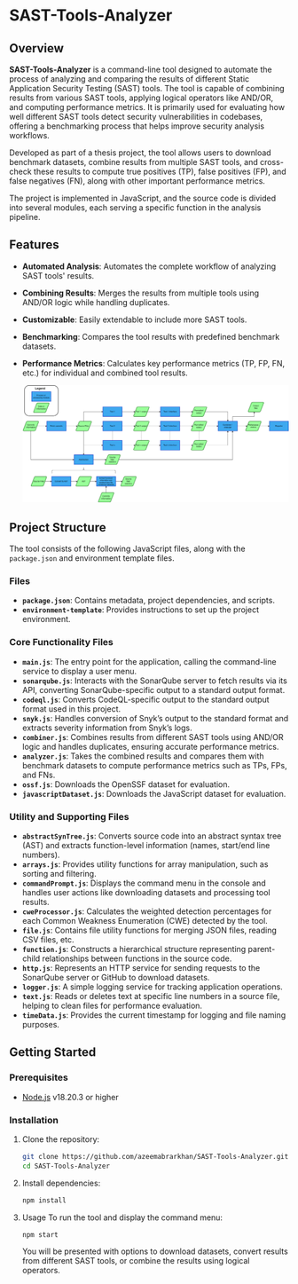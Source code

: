 # SAST-Tools-Analyzer

## Overview

**SAST-Tools-Analyzer** is a command-line tool designed to automate the process of analyzing and comparing the results of different Static Application Security Testing (SAST) tools. The tool is capable of combining results from various SAST tools, applying logical operators like AND/OR, and computing performance metrics. It is primarily used for evaluating how well different SAST tools detect security vulnerabilities in codebases, offering a benchmarking process that helps improve security analysis workflows.

Developed as part of a thesis project, the tool allows users to download benchmark datasets, combine results from multiple SAST tools, and cross-check these results to compute true positives (TP), false positives (FP), and false negatives (FN), along with other important performance metrics.

The project is implemented in JavaScript, and the source code is divided into several modules, each serving a specific function in the analysis pipeline.

## Features

- **Automated Analysis**: Automates the complete workflow of analyzing SAST tools' results.
- **Combining Results**: Merges the results from multiple tools using AND/OR logic while handling duplicates.
- **Customizable**: Easily extendable to include more SAST tools.
- **Benchmarking**: Compares the tool results with predefined benchmark datasets.
- **Performance Metrics**: Calculates key performance metrics (TP, FP, FN, etc.) for individual and combined tool results.

  ![Tool analysis workflow](./tool-pipeline.png)

## Project Structure

The tool consists of the following JavaScript files, along with the `package.json` and environment template files.

### Files

- **`package.json`**: Contains metadata, project dependencies, and scripts.
- **`environment-template`**: Provides instructions to set up the project environment.

### Core Functionality Files

- **`main.js`**: The entry point for the application, calling the command-line service to display a user menu.
- **`sonarqube.js`**: Interacts with the SonarQube server to fetch results via its API, converting SonarQube-specific output to a standard output format.
- **`codeql.js`**: Converts CodeQL-specific output to the standard output format used in this project.
- **`snyk.js`**: Handles conversion of Snyk’s output to the standard format and extracts severity information from Snyk’s logs.
- **`combiner.js`**: Combines results from different SAST tools using AND/OR logic and handles duplicates, ensuring accurate performance metrics.
- **`analyzer.js`**: Takes the combined results and compares them with benchmark datasets to compute performance metrics such as TPs, FPs, and FNs.
- **`ossf.js`**: Downloads the OpenSSF dataset for evaluation.
- **`javascriptDataset.js`**: Downloads the JavaScript dataset for evaluation.

### Utility and Supporting Files

- **`abstractSynTree.js`**: Converts source code into an abstract syntax tree (AST) and extracts function-level information (names, start/end line numbers).
- **`arrays.js`**: Provides utility functions for array manipulation, such as sorting and filtering.
- **`commandPrompt.js`**: Displays the command menu in the console and handles user actions like downloading datasets and processing tool results.
- **`cweProcessor.js`**: Calculates the weighted detection percentages for each Common Weakness Enumeration (CWE) detected by the tool.
- **`file.js`**: Contains file utility functions for merging JSON files, reading CSV files, etc.
- **`function.js`**: Constructs a hierarchical structure representing parent-child relationships between functions in the source code.
- **`http.js`**: Represents an HTTP service for sending requests to the SonarQube server or GitHub to download datasets.
- **`logger.js`**: A simple logging service for tracking application operations.
- **`text.js`**: Reads or deletes text at specific line numbers in a source file, helping to clean files for performance evaluation.
- **`timeData.js`**: Provides the current timestamp for logging and file naming purposes.

## Getting Started

### Prerequisites

- [Node.js](https://nodejs.org/) v18.20.3 or higher

### Installation

1. Clone the repository:
   ```bash
   git clone https://github.com/azeemabrarkhan/SAST-Tools-Analyzer.git
   cd SAST-Tools-Analyzer
   ```
   
2. Install dependencies:
    ```bash
   npm install
   ```

3. Usage
   To run the tool and display the command menu:
    ```bash
   npm start
   ```
   You will be presented with options to download datasets, convert results from different SAST tools, or combine the results using logical operators.
